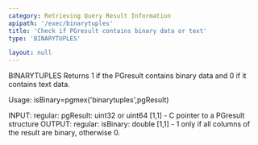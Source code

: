 ```yaml
---
category: Retrieving Query Result Information
apipath: '/exec/binarytuples'
title: 'Check if PGresult contains binary data or text'
type: 'BINARYTUPLES'

layout: null
---
```


 BINARYTUPLES Returns 1 if the PGresult contains binary data and 0 if it
 contains text data.

 Usage: isBinary=pgmex('binarytuples',pgResult)

 INPUT:
   regular:
     pgResult: uint32 or uint64 [1,1] - C pointer to a PGresult structure
 OUTPUT:
   regular:
     isBinary: double [1,1] - 1 only if all columns of the result are
         binary, otherwise 0.